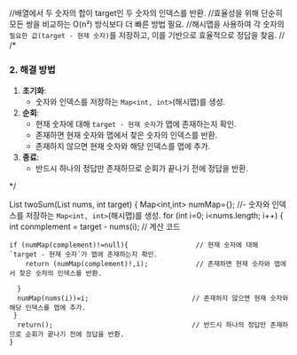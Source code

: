 //배열에서 두 숫자의 합이 target인 두 숫자의 인덱스를 반환.
//효율성을 위해 단순히 모든 쌍을 비교하는 O(n²) 방식보다 더 빠른 방법 필요.
//해시맵을 사용하여 각 숫자의 `필요한 값(target - 현재 숫자)`를 저장하고, 이를 기반으로 효율적으로 정답을 찾음.
// 
/\*

### 2. 해결 방법

1. **초기화**:
   - 숫자와 인덱스를 저장하는 `Map<int, int>`(해시맵)를 생성.
2. **순회**:
   - 현재 숫자에 대해 `target - 현재 숫자`가 맵에 존재하는지 확인.
   - 존재하면 현재 숫자와 맵에서 찾은 숫자의 인덱스를 반환.
   - 존재하지 않으면 현재 숫자와 해당 인덱스를 맵에 추가.
3. **종료**:
   - 반드시 하나의 정답만 존재하므로 순회가 끝나기 전에 정답을 반환.

\*/

List<int> twoSum(List<int> nums, int target) {
Map<int,int> numMap={}; //- 숫자와 인덱스를 저장하는 `Map<int, int>`(해시맵)를 생성.
for (int i=0; i<nums.length; i++) {  
 int conmplement = target - nums(i); // 계산 코드

    if (numMap(complement)!=null){                 // 현재 숫자에 대해 `target - 현재 숫자`가 맵에 존재하는지 확인.
        return (numMap(complement)!,i);            // 존재하면 현재 숫자와 맵에서 찾은 숫자의 인덱스를 반환.

      }
      numMap(nums(i))=i;                          // 존재하지 않으면 현재 숫자와 해당 인덱스를 맵에 추가.
     }
      return();                                   // 반드시 하나의 정답만 존재하므로 순회가 끝나기 전에 정답을 반환.
    }

